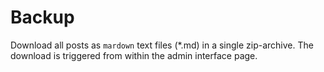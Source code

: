# Backup
Download all posts as `mardown` text files (*.md) in a single zip-archive. The download is triggered from within the admin interface page.